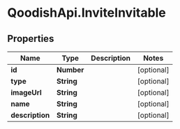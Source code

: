 # QoodishApi.InviteInvitable

## Properties

Name | Type | Description | Notes
------------ | ------------- | ------------- | -------------
**id** | **Number** |  | [optional] 
**type** | **String** |  | [optional] 
**imageUrl** | **String** |  | [optional] 
**name** | **String** |  | [optional] 
**description** | **String** |  | [optional] 


